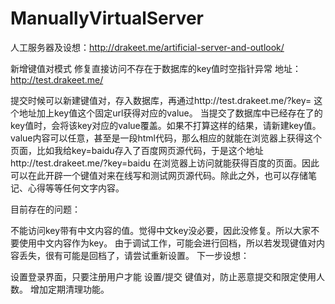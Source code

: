 ManuallyVirtualServer
=====================

人工服务器及设想：http://drakeet.me/artificial-server-and-outlook/

新增键值对模式
修复直接访问不存在于数据库的key值时空指针异常
地址：http://test.drakeet.me/

提交时候可以新建键值对，存入数据库，再通过http://test.drakeet.me/?key= 这个地址加上key值这个固定url获得对应的value。
当提交了数据库中已经存在了的key值时，会将该key对应的value覆盖。如果不打算这样的结果，请新建key值。value内容可以任意，甚至是一段html代码，那么相应的就能在浏览器上获得这个页面，比如我给key=baidu存入了百度网页源代码，于是这个地址http://test.drakeet.me/?key=baidu 在浏览器上访问就能获得百度的页面。因此可以在此开辟一个键值对来在线写和测试网页源代码。除此之外，也可以存储笔记、心得等等任何文字内容。

目前存在的问题：

不能访问key带有中文内容的值。觉得中文key没必要，因此没修复。所以大家不要使用中文内容作为key。
由于调试工作，可能会进行回档，所以若发现键值对内容丢失，很有可能是回档了，请尝试重新设置。
下一步设想：

设置登录界面，只要注册用户才能 设置/提交 键值对，防止恶意提交和限定使用人数。
增加定期清理功能。
